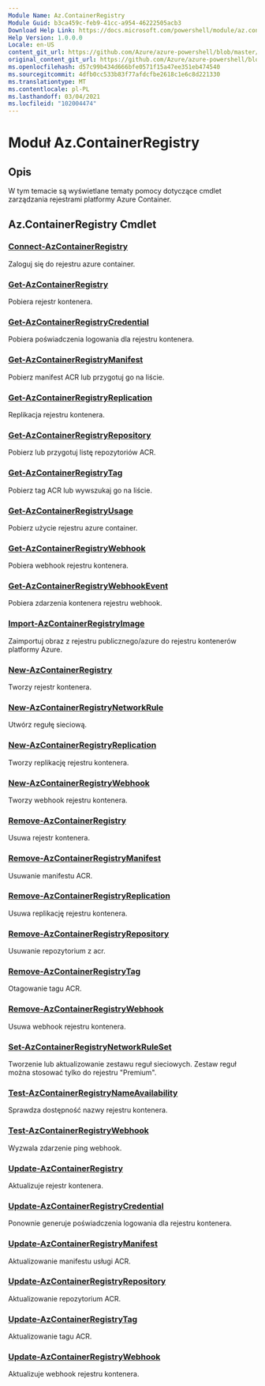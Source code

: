 ```yaml
---
Module Name: Az.ContainerRegistry
Module Guid: b3ca459c-feb9-41cc-a954-46222505acb3
Download Help Link: https://docs.microsoft.com/powershell/module/az.containerregistry
Help Version: 1.0.0.0
Locale: en-US
content_git_url: https://github.com/Azure/azure-powershell/blob/master/src/ContainerRegistry/ContainerRegistry/help/Az.ContainerRegistry.md
original_content_git_url: https://github.com/Azure/azure-powershell/blob/master/src/ContainerRegistry/ContainerRegistry/help/Az.ContainerRegistry.md
ms.openlocfilehash: d57c99b434d666bfe0571f15a47ee351eb474540
ms.sourcegitcommit: 4dfb0cc533b83f77afdcfbe2618c1e6c8d221330
ms.translationtype: MT
ms.contentlocale: pl-PL
ms.lasthandoff: 03/04/2021
ms.locfileid: "102004474"
---
```

# Moduł Az.ContainerRegistry
## Opis
W tym temacie są wyświetlane tematy pomocy dotyczące cmdlet zarządzania rejestrami platformy Azure Container.

## Az.ContainerRegistry Cmdlet
### [Connect-AzContainerRegistry](Connect-AzContainerRegistry.md)
Zaloguj się do rejestru azure container.

### [Get-AzContainerRegistry](Get-AzContainerRegistry.md)
Pobiera rejestr kontenera.

### [Get-AzContainerRegistryCredential](Get-AzContainerRegistryCredential.md)
Pobiera poświadczenia logowania dla rejestru kontenera.

### [Get-AzContainerRegistryManifest](Get-AzContainerRegistryManifest.md)
Pobierz manifest ACR lub przygotuj go na liście. 

### [Get-AzContainerRegistryReplication](Get-AzContainerRegistryReplication.md)
Replikacja rejestru kontenera.

### [Get-AzContainerRegistryRepository](Get-AzContainerRegistryRepository.md)
Pobierz lub przygotuj listę repozytoriów ACR.

### [Get-AzContainerRegistryTag](Get-AzContainerRegistryTag.md)
Pobierz tag ACR lub wywszukaj go na liście. 

### [Get-AzContainerRegistryUsage](Get-AzContainerRegistryUsage.md)
Pobierz użycie rejestru azure container.

### [Get-AzContainerRegistryWebhook](Get-AzContainerRegistryWebhook.md)
Pobiera webhook rejestru kontenera.

### [Get-AzContainerRegistryWebhookEvent](Get-AzContainerRegistryWebhookEvent.md)
Pobiera zdarzenia kontenera rejestru webhook.

### [Import-AzContainerRegistryImage](Import-AzContainerRegistryImage.md)
Zaimportuj obraz z rejestru publicznego/azure do rejestru kontenerów platformy Azure.

### [New-AzContainerRegistry](New-AzContainerRegistry.md)
Tworzy rejestr kontenera.

### [New-AzContainerRegistryNetworkRule](New-AzContainerRegistryNetworkRule.md)
Utwórz regułę sieciową.

### [New-AzContainerRegistryReplication](New-AzContainerRegistryReplication.md)
Tworzy replikację rejestru kontenera.

### [New-AzContainerRegistryWebhook](New-AzContainerRegistryWebhook.md)
Tworzy webhook rejestru kontenera.

### [Remove-AzContainerRegistry](Remove-AzContainerRegistry.md)
Usuwa rejestr kontenera.

### [Remove-AzContainerRegistryManifest](Remove-AzContainerRegistryManifest.md)
Usuwanie manifestu ACR. 

### [Remove-AzContainerRegistryReplication](Remove-AzContainerRegistryReplication.md)
Usuwa replikację rejestru kontenera.

### [Remove-AzContainerRegistryRepository](Remove-AzContainerRegistryRepository.md)
Usuwanie repozytorium z acr.

### [Remove-AzContainerRegistryTag](Remove-AzContainerRegistryTag.md)
Otagowanie tagu ACR.

### [Remove-AzContainerRegistryWebhook](Remove-AzContainerRegistryWebhook.md)
Usuwa webhook rejestru kontenera.

### [Set-AzContainerRegistryNetworkRuleSet](Set-AzContainerRegistryNetworkRuleSet.md)
Tworzenie lub aktualizowanie zestawu reguł sieciowych. Zestaw reguł można stosować tylko do rejestru "Premium".

### [Test-AzContainerRegistryNameAvailability](Test-AzContainerRegistryNameAvailability.md)
Sprawdza dostępność nazwy rejestru kontenera.

### [Test-AzContainerRegistryWebhook](Test-AzContainerRegistryWebhook.md)
Wyzwala zdarzenie ping webhook.

### [Update-AzContainerRegistry](Update-AzContainerRegistry.md)
Aktualizuje rejestr kontenera.

### [Update-AzContainerRegistryCredential](Update-AzContainerRegistryCredential.md)
Ponownie generuje poświadczenia logowania dla rejestru kontenera.

### [Update-AzContainerRegistryManifest](Update-AzContainerRegistryManifest.md)
Aktualizowanie manifestu usługi ACR. 

### [Update-AzContainerRegistryRepository](Update-AzContainerRegistryRepository.md)
Aktualizowanie repozytorium ACR.

### [Update-AzContainerRegistryTag](Update-AzContainerRegistryTag.md)
Aktualizowanie tagu ACR.

### [Update-AzContainerRegistryWebhook](Update-AzContainerRegistryWebhook.md)
Aktualizuje webhook rejestru kontenera.

